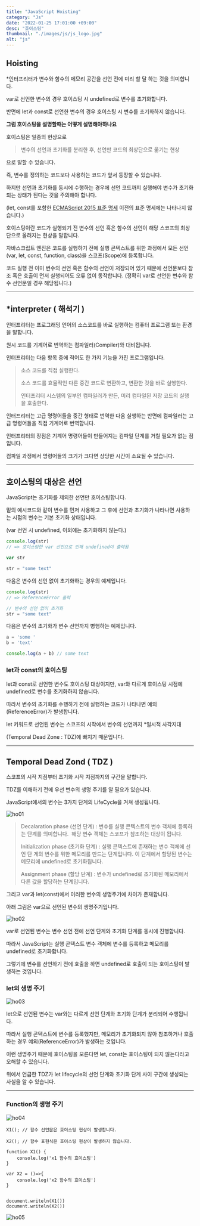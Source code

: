 ```yaml
---
title: "JavaScript Hoisting"
category: "Js"
date: "2022-01-25 17:01:00 +09:00"
desc: "호이스팅"
thumbnail: "./images/js/js_logo.jpg"
alt: "js"
---
```


## Hoisting

\*인터프리터가 변수와 함수의 메모리 공간을 선언 전에 미리 할 달 하는 것을 의미합니다.

var로 선언한 변수의 경우 호이스팅 시 undefined로 변수를 초기화합니다.

반면에 let과 const로 선언한 변수의 경우 호이스팅 시 변수를 초기화하지 않습니다.

**그럼 호이스팅을 설명할때는 어떻게 설명해야하나요**

호이스팅은 일종의 현상으로

> 변수의 선언과 초기화를 분리한 후, 선언만 코드의 최상단으로 옮기는 현상

으로 말할 수 있습니다.

즉, 변수를 정의하는 코드보다 사용하는 코드가 앞서 등장할 수 있습니다.

하지만 선언과 초기화를 동시에 수행하는 경우에 선언 코드까지 실행해야 변수가 초기화되는 상태가 된다는 것을 주의해야 합니다.

(let, const를 포함한 [ECMAScript 2015 표준 명세](https://262.ecma-international.org/6.0/) 이전의 표준 명세에는 나타나지 않습니다.)

호이스팅이란 코드가 실행되기 전 변수의 선언 혹은 함수의 선언이 해당 스코프의 최상단으로 올려지는 현상을 말합니다.
   
자바스크립트 엔진은 코드를 실행하기 전에 실행 콘텍스트를 위한 과정에서 모든 선언(var, let, const, function, class)을 스코프(Scope)에 등록합니다.

코드 실행 전 이미 변수의 선언 혹은 함수의 선언이 저장되어 있기 때문에 선언문보다 참조 혹은 호출이 먼저 실행되어도 오류 없이 동작합니다. 
(정확히 var로 선언한 변수와 함수 선언문일 경우 해당됩니다.)

---

## \*interpreter ( 해석기 )

인터프리터는 프로그래밍 언어의 소스코드를 바로 실행하는 컴퓨터 프로그램 또는 환경을 말합니다.

원시 코드를 기계어로 번역하는 컴파일러(Compiler)와 대비됩니다.

인터프리터는 다음 항목 중에 적어도 한 가지 기능을 가진 프로그램입니다.

> 소스 코드를 직접 실행한다.
>     
> 소스 코드를 효율적인 다른 중간 코드로 변환하고, 변환한 것을 바로 실행한다.
>
> 인터프리터 시스템의 일부인 컴파일러가 만든, 미리 컴파일된 저장 코드의 실행을 호출한다.

인터프리터는 고급 명령어들을 중간 형태로 번역한 다음 실행하는 반면에 컴파일러는 고급 명령어들을 직접 기계어로 번역합니다.

인터프리터의 장점은 기계어 명령어들이 만들어지는 컴파일 단계를 거칠 필요가 없는 점입니다.

컴파일 과정에서 명령어들의 크기가 크다면 상당한 시간이 소요될 수 있습니다.

---

## 호이스팅의 대상은 선언

JavaScript는 초기화를 제외한 선언만 호이스팅합니다. 

밑의 예시코드와 같이 변수를 먼저 사용하고 그 후에 선언과 초기화가 나타나면 사용하는 시점의 변수는 기본 초기화 상태입니다.

(var 선언 시 undefined, 이외에는 초기화하지 않는다.) 

```js
console.log(str)
// => 호이스팅한 var 선언으로 인해 undefined이 출력됨

var str

str = "some text"
```

다음은 변수의 선언 없이 초기화하는 경우의 예제입니다.

```js
console.log(str)
// => ReferenceError 출력

// 변수의 선언 없이 초기화
str = "some text"
```

다음은 변수의 초기화가 변수 선언까지 병행하는 예제입니다.

```js
a = 'some '
b = 'text'

console.log(a + b) // some text
```

### let과 const의 호이스팅

let과 const로 선언한 변수도 호이스팅 대상이지만, var와 다르게 호이스팅 시점에 undefined로 변수를 초기화하지 않습니다.

따라서 변수의 초기화를 수행하기 전에 실행하는 코드가 나타나면 예외(ReferenceError)가 발생합니다.

let 키워드로 선언된 변수는 스코프의 시작에서 변수의 선언까지 \*일시적 사각지대

(Temporal Dead Zone : TDZ)에 빠지기 때문입니다. 

---

## Temporal Dead Zond ( TDZ )

스코프의 시작 지점부터 초기화 시작 지점까지의 구간을 말합니다.

TDZ를 이해하기 전에 우선 변수의 생명 주기를 알 필요가 있습니다. 

JavaScript에서의 변수는 3가지 단계의 LifeCycle을 거쳐 생성됩니다.

![ho01](https://user-images.githubusercontent.com/85836879/172525517-29987f4d-7c82-4956-bacb-437e848d748a.jpeg)

>Decalaration phase (선언 단계) : 변수를 실행 콘텍스트의 변수 객체에 등록하는 단계를 의미합니다.  해당 변수 객체는 스코프가 참조하는 대상이 됩니다.
>
>Initialization phase (초기화 단계) : 실행 콘텍스트에 존재하는 변수 객체에 선언 단 게의 변수를 위한 메모리를 만드는 단계입니다. 이 단계에서 할당된 변수는 메모리에 undefined로 초기화됩니다.
>
>Assignment phase (할당 단계) : 변수가 undefined로 초기화된 메모리에서 다른 값을 할당하는 단계입니다.

그리고 var과 let(const)에서 이러한 변수의 생명주기에 차이가 존재합니다.

아래 그림은 var으로 선언된 변수의 생명주기입니다.

![ho02](https://user-images.githubusercontent.com/85836879/172525516-109398bf-bc9f-4d3c-97bc-85ad12268758.jpeg)

var로 선언된 변수는 변수 선언 전에 선언 단계와 초기화 단계를 동시에 진행합니다.

따라서 JavaScript는 실행 콘텍스트 변수 객체에 변수를 등록하고 메모리를 undefined로 초기화합니다.

그렇기에 변수를 선언하기 전에 호출을 하면 undefined로 호출이 되는 호이스팅이 발생하는 것입니다.

### let의 생명 주기

![ho03](https://user-images.githubusercontent.com/85836879/172525511-eda3c6a9-1830-4ac0-817b-d863c0464f18.jpeg)

let으로 선언된 변수는 var와는 다르게 선언 단계와 초기화 단계가 분리되어 수행됩니다.

따라서 실행 콘텍스트에 변수를 등록했지만, 메모리가 초기화되지 않아 참조하거나 호출하는 경우 예외(ReferenceError)가 발생하는 것입니다.

이런 생명주기 때문에 호이스팅을 모른다면 let, const는 호이스팅이 되지 않는다라고 오해할 수 있습니다.

위에서 언급한 TDZ가 let lifecycle의 선언 단계와 초기화 단계 사이 구간에 생성되는 사실을 알 수 있습니다.

---

### Function의 생명 주기

![ho04](https://user-images.githubusercontent.com/85836879/172525505-bf0c4f54-fa2b-4bb9-b0e4-5d944ed29ab0.png)


```
X1(); // 함수 선언문은 호이스팅 현상이 발생합니다.

X2(); // 함수 표현식은 호이스팅 현상이 발생하지 않습니다.

function X1() {
    console.log('x1 함수의 호이스팅')
}

var X2 = ()=>{
    console.log('x2 함수의 호이스팅')
}


document.writeln(X1())
document.writeln(X2())
```

![ho05](https://user-images.githubusercontent.com/85836879/172525500-85d5adff-0f79-42b1-9f0a-dce18cfbd73d.png)


